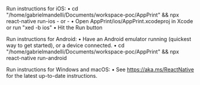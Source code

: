  Run instructions for iOS:
    • cd "/home/gabrielmandelli/Documents/workspace-poc/AppPrint" && npx react-native run-ios
    - or -
    • Open AppPrint/ios/AppPrint.xcodeproj in Xcode or run "xed -b ios"
    • Hit the Run button

  Run instructions for Android:
    • Have an Android emulator running (quickest way to get started), or a device connected.
    • cd "/home/gabrielmandelli/Documents/workspace-poc/AppPrint" && npx react-native run-android

  Run instructions for Windows and macOS:
    • See https://aka.ms/ReactNative for the latest up-to-date instructions.

